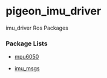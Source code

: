 # pigeon_imu_driver

imu_driver Ros Packages

### Package Lists

- [mpu6050](https://github.com/PigeonSensei/pigeon_imu_driver/tree/master/mpu6050)

- [imu_msgs](https://github.com/PigeonSensei/pigeon_imu_driver/tree/master/imu_msgs)


  
